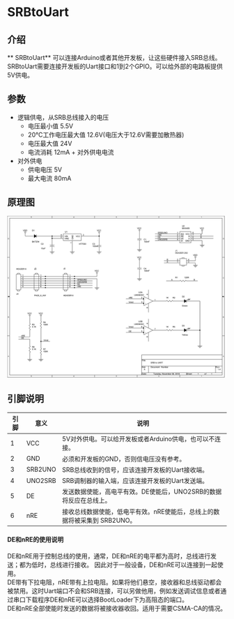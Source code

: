 # SRBtoUart
## 介绍
** SRBtoUart** 可以连接Arduino或者其他开发板，让这些硬件接入SRB总线。</br>
 SRBtoUart需要连接开发板的Uart接口和1到2个GPIO。可以给外部的电路板提供5V供电。</br>

## 参数
- 逻辑供电，从SRB总线接入的电压
  - 电压最小值 5.5V
  - 20℃工作电压最大值 12.6V(电压大于12.6V需要加散热器)
  - 电压最大值 24V
  - 电流消耗 12mA + 对外供电电流
- 对外供电
  - 供电电压 5V
  - 最大电流 80mA
## 原理图
![](Image/SRBtoUART.jpg)
## 引脚说明
引脚 | 意义 | 说明
---|---|---
1  |VCC | 5V对外供电。可以给开发板或者Arduino供电，也可以不连接。
2  |GND   | 必须和开发板的GND，否则信电压没有参考。
3  |SRB2UNO |SRB总线收到的信号，应该连接开发板的Uart接收端。
4  |UNO2SRB |SRB调制器的输入端，应该连接开发板的Uart发送端。
5  |DE  |发送数据使能，高电平有效。DE使能后，UNO2SRB的数据将反应在总线上。
6  |nRE |接收总线数据使能，低电平有效。nRE使能后，总线上的数据将被采集到 SRB2UNO。

#### DE和nRE的使用说明
DE和nRE用于控制总线的使用，通常，DE和nRE的电平都为高时，总线进行发送；都为低时，总线进行接收。
因此对于一般设备，DE和nRE可以连接到一起使用。</br>
DE带有下拉电阻，nRE带有上拉电阻。如果将他们悬空，接收器和总线驱动都会被禁用。这时Uart端口不会和SRB连接，可以另做他用，例如发送调试信息或者通过串口下载程序DE和nRE可以选择BootLoader下为高阻态的端口。</br>
DE和nRE全部使能时发送的数据将被接收器收回。适用于需要CSMA-CA的情况。</br>
